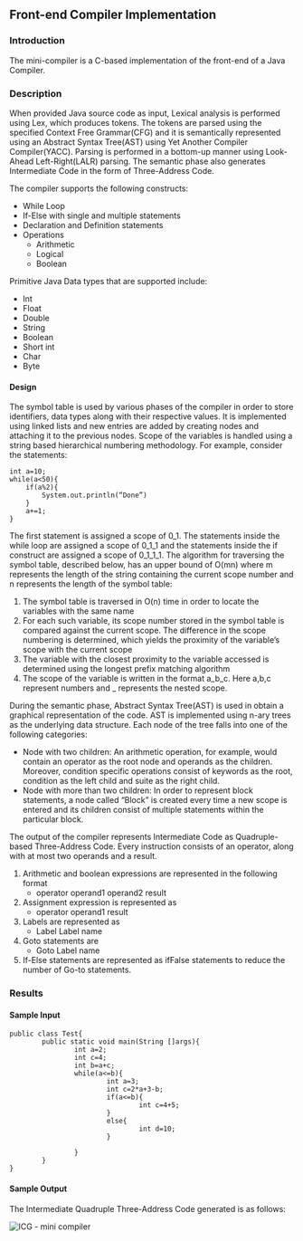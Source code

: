## Front-end Compiler Implementation

### Introduction
The mini-compiler is a C-based implementation of the front-end of a Java Compiler. 

### Description
When provided Java source code as input, Lexical analysis is performed using Lex, which produces tokens. The tokens are parsed using the specified Context Free Grammar(CFG) and it is semantically represented using an Abstract Syntax Tree(AST) using Yet Another Compiler Compiler(YACC). Parsing is performed in a bottom-up manner using Look-Ahead Left-Right(LALR) parsing. The semantic phase also generates Intermediate Code in the form of Three-Address Code. 

The compiler supports the following constructs:
- While Loop
- If-Else with single and multiple statements 
- Declaration and Definition statements
- Operations 
  - Arithmetic
  - Logical
  - Boolean

Primitive Java Data types that are supported include:
- Int
- Float
- Double
- String
- Boolean
- Short int
- Char
- Byte



#### Design
The symbol table is used by various phases of the compiler in order to store identifiers, data types along with their respective values. It is implemented using linked lists and new entries are added by creating nodes and attaching it to the previous nodes. Scope of the variables is handled using a string based hierarchical numbering methodology. For example, consider the statements:
```
int a=10;
while(a<50){
	if(a%2){
		System.out.println(“Done”)
	}
	a+=1;
}
```
The first statement is assigned a scope of 0_1. The statements inside the while loop are assigned a scope of 0_1_1 and the statements inside the if construct are assigned a scope of 0_1_1_1.  The algorithm for traversing the symbol table, described below, has an upper bound of O(mn) where m represents the length of the string containing the current scope number and n represents the length of the symbol table: 
1. The symbol table is traversed in O(n) time in order to locate the variables with the same name
2. For each such variable, its scope number stored in the symbol table is compared against the current scope. The difference in the scope numbering is determined, which yields the proximity of the variable’s scope with the current scope
3. The variable with the closest proximity to the variable accessed is determined using the longest prefix matching algorithm
4. The scope of the variable is written in the format a_b_c. Here a,b,c represent numbers and _ represents the nested scope.

During the semantic phase, Abstract Syntax Tree(AST) is used in obtain a graphical representation of the code. AST is implemented using n-ary trees as the underlying data structure. Each node of the tree falls into one of the following categories:
- Node with two children: An arithmetic operation, for example, would contain an operator as the root node and operands as the children. Moreover, condition specific operations consist of keywords as the root, condition as the left child and suite as the right child.
- Node with more than two children: In order to represent block statements, a node called “Block” is created every time a new scope is entered and its children consist of multiple statements within the particular block. 

The output of the compiler represents Intermediate Code as Quadruple-based Three-Address Code. Every instruction consists of an operator, along with at most two operands and a result. 
1. Arithmetic and boolean expressions are represented in the following format
    - operator	operand1 	operand2 	result
2. Assignment expression is represented as 
    - operator 	operand1			result
3. Labels are represented as
    - Label						Label name
4. Goto statements are
    - Goto						Label name
5. If-Else statements are represented as ifFalse statements to reduce the number of Go-to statements. 


### Results

#### Sample Input

```
public class Test{
    	public static void main(String []args){
            	int a=2;
            	int c=4;
            	int b=a+c;
            	while(a<=b){
                    	int a=3;
                    	int c=2*a+3-b;
                    	if(a<=b){
                            	int c=4+5;
                    	}
                    	else{
                            	int d=10;
                    	}

            	}
    	}
}
```

#### Sample Output

The Intermediate Quadruple Three-Address Code generated is as follows:

![ICG - mini compiler](https://user-images.githubusercontent.com/31772714/95655404-ad59be00-0b24-11eb-81ef-f3f6e65fbfcf.png)
